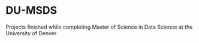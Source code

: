 # DU-MSDS
Projects finished while completing Master of Science in Data Science at the University of Denver
